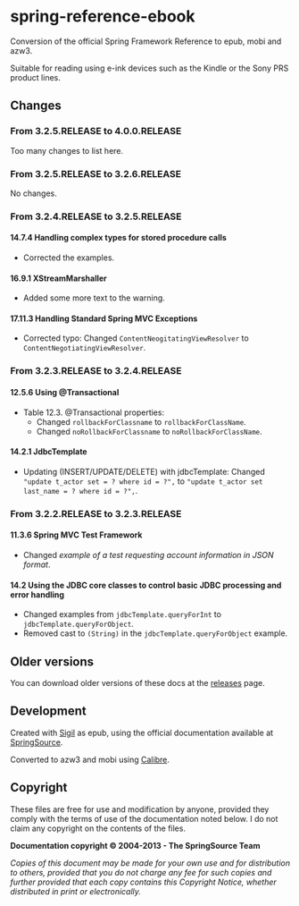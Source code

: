 spring-reference-ebook
======================

Conversion of the official Spring Framework Reference to epub, mobi and azw3.

Suitable for reading using e-ink devices such as the Kindle or the Sony PRS product lines.


## Changes

### From 3.2.5.RELEASE to 4.0.0.RELEASE

Too many changes to list here.


### From 3.2.5.RELEASE to 3.2.6.RELEASE

No changes.


### From 3.2.4.RELEASE to 3.2.5.RELEASE

#### 14.7.4 Handling complex types for stored procedure calls

- Corrected the examples.

#### 16.9.1 XStreamMarshaller

- Added some more text to the warning.

#### 17.11.3 Handling Standard Spring MVC Exceptions

- Corrected typo: Changed `ContentNeogitatingViewResolver` to `ContentNegotiatingViewResolver`.


### From 3.2.3.RELEASE to 3.2.4.RELEASE

#### 12.5.6 Using @Transactional

- Table 12.3. @Transactional properties:
	- Changed `rollbackForClassname` to `rollbackForClassName`.
	- Changed `noRollbackForClassname` to `noRollbackForClassName`.

#### 14.2.1 JdbcTemplate

- Updating (INSERT/UPDATE/DELETE) with jdbcTemplate: Changed `"update t_actor set = ? where id = ?",` to `"update t_actor set last_name = ? where id = ?",`.


### From 3.2.2.RELEASE to 3.2.3.RELEASE

#### 11.3.6 Spring MVC Test Framework

- Changed *example of a test requesting account information in JSON format*.

#### 14.2 Using the JDBC core classes to control basic JDBC processing and error handling

- Changed examples from `jdbcTemplate.queryForInt` to `jdbcTemplate.queryForObject`.
- Removed cast to `(String)` in the `jdbcTemplate.queryForObject` example.


## Older versions

You can download older versions of these docs at the [releases](https://github.com/regueiro/spring-reference-ebook/releases) page.


## Development
Created with [Sigil](http://code.google.com/p/sigil/) as epub, using the official documentation available at [SpringSource](http://static.springsource.org/spring/docs/).

Converted to azw3 and mobi using [Calibre](http://calibre-ebook.com/).



## Copyright
These files are free for use and modification by anyone, provided they comply with the terms of use of the documentation noted below. I do not claim any copyright on the contents of the files.

**Documentation copyright &copy; 2004-2013 - The SpringSource Team**

*Copies of this document may be made for your own use and for distribution to others, provided that you do not charge any fee for such copies and further provided that each copy contains this Copyright Notice, whether distributed in print or electronically.*
